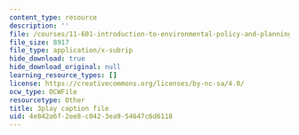 ```yaml
---
content_type: resource
description: ''
file: /courses/11-601-introduction-to-environmental-policy-and-planning-fall-2016/4e842a6f2ee8c0423ea954647c6d6118_oJ7-LI_ex0o.srt
file_size: 8917
file_type: application/x-subrip
hide_download: true
hide_download_original: null
learning_resource_types: []
license: https://creativecommons.org/licenses/by-nc-sa/4.0/
ocw_type: OCWFile
resourcetype: Other
title: 3play caption file
uid: 4e842a6f-2ee8-c042-3ea9-54647c6d6118
---
```

